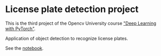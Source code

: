 # License plate detection project


This is the third project of the Opencv University course ["Deep Learning with PyTorch"](https://opencv.org/university/deep-learning-with-pytorch/).

Application of object detection to recognize license plates.


See the [notebook](Project3_object_detection.ipynb).
